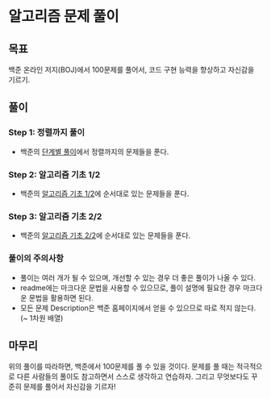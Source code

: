 # 알고리즘 문제 풀이

## 목표

백준 온라인 저지(BOJ)에서 100문제를 풀어서, 코드 구현 능력을 향상하고 자신감을 기르기.

## 풀이

### Step 1: 정렬까지 풀이

- 백준의 [단계별 풀이](https://www.acmicpc.net/step)에서 정렬까지의 문제들을 푼다.

### Step 2: 알고리즘 기초 1/2

- 백준의 [알고리즘 기초 1/2](https://www.acmicpc.net/workbook/view/1443)에 순서대로 있는 문제들을 푼다.

### Step 3: 알고리즘 기초 2/2

- 백준의 [알고리즘 기초 2/2](https://www.acmicpc.net/workbook/view/1444)에 순서대로 있는 문제들을 푼다.

### 풀이의 주의사항

- 풀이는 여러 개가 될 수 있으며, 개선할 수 있는 경우 더 좋은 풀이가 나올 수 있다.
- readme에는 마크다운 문법을 사용할 수 있으므로, 풀이 설명에 필요한 경우 마크다운 문법을 활용하면 된다.
- 모든 문제 Description은 백준 홈페이지에서 얻을 수 있으므로 따로 적지 않는다. (~ 1차원 배열)

## 마무리

위의 풀이를 따라하면, 백준에서 100문제를 풀 수 있을 것이다. 문제를 풀 때는 적극적으로 다른 사람들의 풀이도 참고하면서 스스로 생각하고 연습하자. 그리고 무엇보다도 꾸준히 문제를 풀어서 자신감을 기르자!
